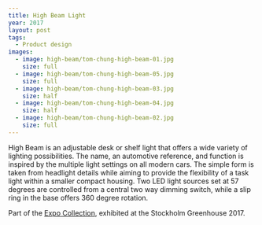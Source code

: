 ```yaml
---
title: High Beam Light
year: 2017
layout: post
tags:
  - Product design
images:
  - image: high-beam/tom-chung-high-beam-01.jpg
    size: full
  - image: high-beam/tom-chung-high-beam-05.jpg
    size: full
  - image: high-beam/tom-chung-high-beam-03.jpg
    size: half
  - image: high-beam/tom-chung-high-beam-04.jpg
    size: half
  - image: high-beam/tom-chung-high-beam-02.jpg
    size: full
---
```


High Beam is an adjustable desk or shelf light that offers a wide variety of lighting possibilities. The name, an automotive reference, and function is inspired by the multiple light settings on all modern cars. The simple form is taken from headlight details while aiming to provide the flexibility of a task light within a smaller compact housing. Two LED light sources set at 57 degrees are controlled from a central two way dimming switch, while a slip ring in the base offers 360 degree rotation.

Part of the <a href="https://vimeo.com/201069355">Expo Collection</a>, exhibited at the Stockholm Greenhouse 2017.

